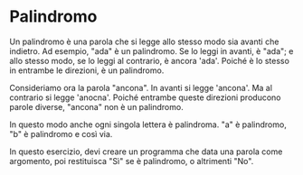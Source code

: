 # Palindromo

Un palindromo è una parola che si legge allo stesso modo sia avanti che indietro.
Ad esempio, "ada" è un palindromo. Se lo leggi in avanti, è "ada"; e allo stesso modo, se lo leggi al contrario, è ancora 'ada'. Poiché è lo stesso in entrambe le direzioni, è un palindromo.

Consideriamo ora la parola "ancona". In avanti si legge 'ancona'. Ma al contrario si legge 'anocna'. Poiché entrambe queste direzioni producono parole diverse, "ancona" non è un palindromo.

In questo modo anche ogni singola lettera è palindroma. "a" è palindromo, "b" è palindromo e così via.

In questo esercizio, devi creare un programma che data una parola come argomento, poi restituisca "Sì" se è palindromo, o altrimenti "No".